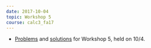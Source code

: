 ```yaml
---
date: 2017-10-04
topic: Workshop 5
course: calc3_fa17
---
```


- [Problems](http://ckottke.ncf.edu/calc3/workshop5.pdf) and [solutions](http://ckottke.ncf.edu/calc3/workshop5_solns.pdf) for Workshop 5, held on 10/4.
